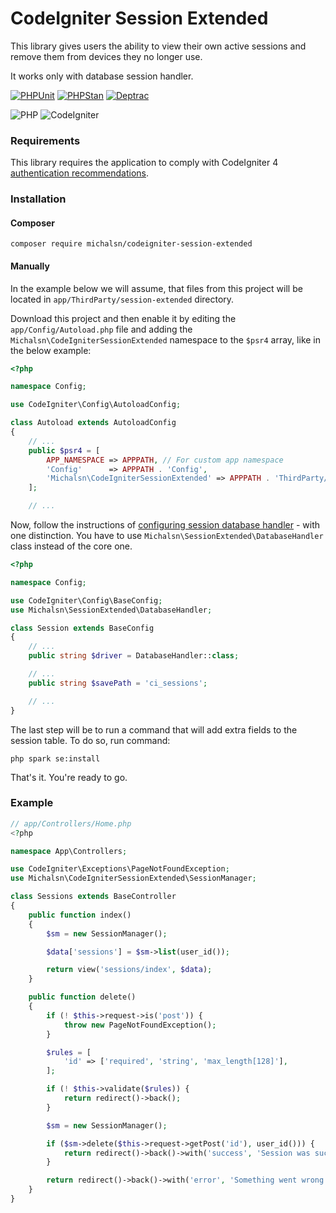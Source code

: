 # CodeIgniter Session Extended

This library gives users the ability to view their own active sessions and remove them from devices they no longer use.

It works only with database session handler.

[![PHPUnit](https://github.com/michalsn/codeigniter-session-extended/actions/workflows/phpunit.yml/badge.svg)](https://github.com/michalsn/codeigniter-session-extended/actions/workflows/phpunit.yml)
[![PHPStan](https://github.com/michalsn/codeigniter-session-extended/actions/workflows/phpstan.yml/badge.svg)](https://github.com/michalsn/codeigniter-session-extended/actions/workflows/phpstan.yml)
[![Deptrac](https://github.com/michalsn/codeigniter-session-extended/actions/workflows/deptrac.yml/badge.svg)](https://github.com/michalsn/codeigniter-session-extended/actions/workflows/deptrac.yml)

![PHP](https://img.shields.io/badge/PHP-%5E8.0-blue)
![CodeIgniter](https://img.shields.io/badge/CodeIgniter-%5E4.3-blue)

### Requirements

This library requires the application to comply with CodeIgniter 4 [authentication recommendations](https://codeigniter.com/user_guide/extending/authentication.html).

### Installation

#### Composer

    composer require michalsn/codeigniter-session-extended

#### Manually

In the example below we will assume, that files from this project will be located in `app/ThirdParty/session-extended` directory.

Download this project and then enable it by editing the `app/Config/Autoload.php` file and adding the `Michalsn\CodeIgniterSessionExtended` namespace to the `$psr4` array, like in the below example:

```php
<?php

namespace Config;

use CodeIgniter\Config\AutoloadConfig;

class Autoload extends AutoloadConfig
{
    // ...
    public $psr4 = [
        APP_NAMESPACE => APPPATH, // For custom app namespace
        'Config'      => APPPATH . 'Config',
        'Michalsn\CodeIgniterSessionExtended' => APPPATH . 'ThirdParty/session-extended/src',
    ];

    // ...
```

Now, follow the instructions of [configuring session database handler](https://codeigniter.com/user_guide/libraries/sessions.html#configure-databasehandler) - with one distinction. You have to use `Michalsn\SessionExtended\DatabaseHandler` class instead of the core one.

```php
<?php

namespace Config;

use CodeIgniter\Config\BaseConfig;
use Michalsn\SessionExtended\DatabaseHandler;

class Session extends BaseConfig
{
    // ...
    public string $driver = DatabaseHandler::class;

    // ...
    public string $savePath = 'ci_sessions';

    // ...
}
```
The last step will be to run a command that will add extra fields to the session table. To do so, run command:

```cli
php spark se:install
```

That's it. You're ready to go.

### Example

```php
// app/Controllers/Home.php
<?php

namespace App\Controllers;

use CodeIgniter\Exceptions\PageNotFoundException;
use Michalsn\CodeIgniterSessionExtended\SessionManager;

class Sessions extends BaseController
{
    public function index()
    {
        $sm = new SessionManager();

        $data['sessions'] = $sm->list(user_id());

        return view('sessions/index', $data);
    }

    public function delete()
    {
        if (! $this->request->is('post')) {
            throw new PageNotFoundException();
        }

        $rules = [
            'id' => ['required', 'string', 'max_length[128]'],
        ];

        if (! $this->validate($rules)) {
            return redirect()->back();
        }

        $sm = new SessionManager();

        if ($sm->delete($this->request->getPost('id'), user_id())) {
            return redirect()->back()->with('success', 'Session was successfully deleted.');
        }

        return redirect()->back()->with('error', 'Something went wrong.');
    }
}
```
